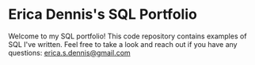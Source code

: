 # Erica Dennis's SQL Portfolio

Welcome to my SQL portfolio! This code repository contains examples of SQL I've written. Feel free to take a look and reach out if you have any questions: erica.s.dennis@gmail.com

